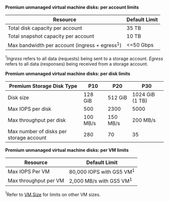**Premium unmanaged virtual machine disks: per account limits**

| Resource | Default Limit |
| --- | --- |
| Total disk capacity per account |35 TB |
| Total snapshot capacity per account |10 TB |
| Max bandwidth per account (ingress + egress<sup>1</sup>) |<=50 Gbps |

<sup>1</sup>*Ingress* refers to all data (requests) being sent to a storage account. *Egress* refers to all data (responses) being received from a storage account.

**Premium unmanaged virtual machine disks: per disk limits**

| Premium Storage Disk Type | P10 | P20 | P30 |
| --- | --- | --- | --- |
| Disk size |128 GiB |512 GiB |1024 GiB (1 TB) |
| Max IOPS per disk |500 |2300 |5000 |
| Max throughput per disk |100 MB/s | 150 MB/s |200 MB/s |
| Max number of disks per storage account |280 |70 |35 |

**Premium unmanaged virtual machine disks: per VM limits**

| Resource | Default Limit |
| --- | --- |
| Max IOPS Per VM |80,000 IOPS with GS5 VM<sup>1</sup> |
| Max throughput per VM |2,000 MB/s with GS5 VM<sup>1</sup> |

<sup>1</sup>Refer to [VM Size](../articles/virtual-machines/linux/sizes.md?toc=%2fvirtual-machines%2flinux%2ftoc.json) for limits on other VM sizes.